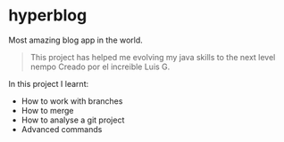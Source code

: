 # hyperblog 
Most amazing blog app in the world.

> This project has helped me evolving my java skills to the next level
> nempo
Creado por el increible Luis G.

In this project I learnt:
- How to work with branches
- How to merge
- How to analyse a git project
- Advanced commands